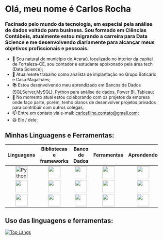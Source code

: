 <h1> Olá, meu nome é Carlos Rocha</h1>
<link rel="stylesheet" href="https://cdn.jsdelivr.net/gh/devicons/devicon@v2.15.1/devicon.min.css">

<h3> Facinado pelo mundo da tecnologia, em especial pela análise de dados voltado para business. Sou formado em Ciências Contábeis, atualmente estou migrando a carreira para Data Science e me desenvolvendo diariamente para alcançar meus objetivos profissionais e pessoais.</h3>

- 📍 Sou natural do município de Acaraú, localizado no interior da capital de Fortaleza-CE, sou contador e estudante apoixonado pela área tech (Data Science);
- 🏢 Atualmente trabalho como analista de implantação no Grupo Boticário e Casa Magalhães;
- 📚 Estou desenvolvendo meu aprendizado em Bancos de Dados (SQLServer,MySQL), Python para análise de dados, Power BI, Tableau;
- 👯 No momento atual estou colaborando com os projetos da empresa onde faço parte, porém, tenho planos de desenvolver projetos privados para contribuir com outros colegas;
- 📫 Entre em contato via e-mail: carlosfilho.contato@gmail.com;
- 😄 Ele / dele;

<div id="minhas-stacks">
  <h2>Minhas Linguagens e Ferramentas:</h2>
   <table>
      <thead>
        <tr>
          <th>Linguagens</th>
          <th>Bibliotecas e frameworks</th>
          <th>Banco de Dados</th>
          <th>Ferramentas</th>
          <th>Aprendendo</th>
        </tr>
      </thead>
      <tbody>
         <tr align="center">
            <td><img src="https://www.python.org/" height="40" title="Python" /></td>
            <td align="center"><img src="https://cdn.jsdelivr.net/gh/devicons/devicon/icons/adonisjs/adonisjs-original.svg" height="40" /></td>
            <td><img src="https://cdn.jsdelivr.net/gh/devicons/devicon/icons/oracle/oracle-original.svg" height="40" /></td>
            <td><img src="https://cdn.jsdelivr.net/gh/devicons/devicon/icons/figma/figma-original.svg" height="40" /></td>
            <td><img src="https://cdn.jsdelivr.net/gh/devicons/devicon/icons/react/react-original.svg" height="40" /></td>
         </tr>
         <tr align="center">
            <td><img src="https://cdn.jsdelivr.net/gh/devicons/devicon/icons/php/php-original.svg" height="40" /></td>
            <td><img src="https://cdn.jsdelivr.net/gh/devicons/devicon/icons/bootstrap/bootstrap-original.svg" height="40" /></td>
            <td><img src="https://cdn.jsdelivr.net/gh/devicons/devicon/icons/postgresql/postgresql-original.svg" height="40" /></td>
            <td><img src="https://cdn.jsdelivr.net/gh/devicons/devicon/icons/xd/xd-plain.svg" height="40" /></td>
            <td><img src="https://cdn.jsdelivr.net/gh/devicons/devicon/icons/angularjs/angularjs-original.svg" height="40" /></td>
         </tr>
         <tr align="center">
            <td><img src="https://cdn.jsdelivr.net/gh/devicons/devicon/icons/java/java-original.svg" height="40" /></td>
            <td><img src="https://cdn.jsdelivr.net/gh/devicons/devicon/icons/laravel/laravel-plain.svg" height="40" /></td>
            <td><img src="https://cdn.jsdelivr.net/gh/devicons/devicon/icons/mysql/mysql-original.svg" height="40" /></td>
            <td><img src="https://cdn.jsdelivr.net/gh/devicons/devicon/icons/photoshop/photoshop-plain.svg" height="40" /></td>
            <td><img src="https://cdn.jsdelivr.net/gh/devicons/devicon/icons/nodejs/nodejs-original.svg" height="40" /></td>
         </tr>
      </tbody>
   </table>
</div>
<div id="atividades">
<h2>Uso das linguagens e ferramentas:</h2>

[![Top Langs](https://github-readme-stats.vercel.app/api/top-langs/?username=LucasHayashi&layout=compact&theme=dracula)](https://github.com/LucasHayashi/github-readme-stats)
</div>
